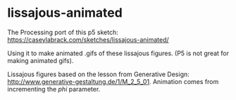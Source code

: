 # lissajous-animated
The Processing port of this p5 sketch: https://caseylabrack.com/sketches/lissajous-animated/

Using it to make animated .gifs of these lissajous figures. (P5 is not great for making animated gifs).

Lissajous figures based on the lesson from Generative Design: http://www.generative-gestaltung.de/1/M_2_5_01. Animation comes from incrementing the *phi* parameter.
